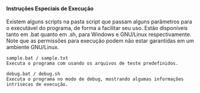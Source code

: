 #### Instruções Especiais de Execução
Existem alguns scripts na pasta script que passam alguns parâmetros para o executável do programa, de forma a facilitar seu uso. Estão disponíveis tanto em .bat quanto em .sh, para Windows e GNU/Linux respectivamente. Note que as permissões para execução podem não estar garantidas em um ambiente GNU/Linux.

    sample.bat / sample.txt
    Executa o programa com usando os arquivos de teste predefinidos.

    debug.bat / debug.sh
    Executa o programa no modo de debug, mostrando algumas informações intrísecas de execução.